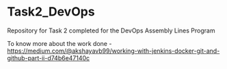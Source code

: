 # Task2_DevOps
Repository for Task 2 completed for the DevOps Assembly Lines Program

To know more about the work done - https://medium.com/@akshayavb99/working-with-jenkins-docker-git-and-github-part-ii-d74b6e47140c
